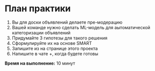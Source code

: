 # План практики

1. Вы для доски объявлений делаете пре-модерацию
2. Вашей команде нужно сделать ML-модель для аытоматической категоризации объявлений
3. Придумайте 3 гипотезы для такого решения
4. Сформулируйте их на основе SMART
5. Запишите из на странице этого проекта
6. Напишите в чате +, когда будете готовы

**Время на выполнение:** 10 минут